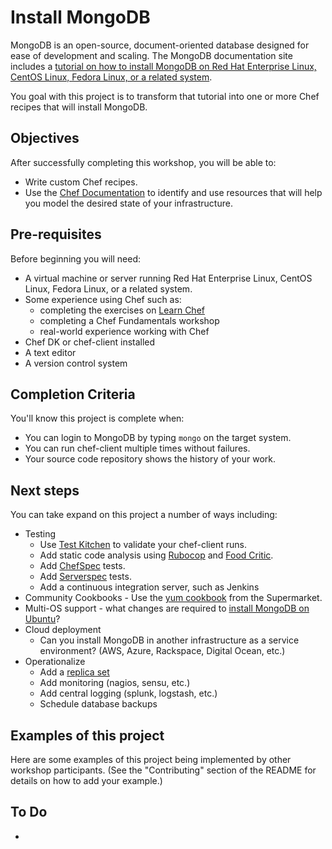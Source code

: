 # Install MongoDB

MongoDB is an open-source, document-oriented database designed for ease of development and scaling.  The MongoDB documentation site includes a [tutorial on how to install MongoDB on Red Hat Enterprise Linux, CentOS Linux, Fedora Linux, or a related system](http://docs.mongodb.org/manual/tutorial/install-mongodb-on-red-hat-centos-or-fedora-linux/). 

You goal with this project is to transform that tutorial into one or more Chef recipes that will install MongoDB.

## Objectives

After successfully completing this workshop, you will be able to:

* Write custom Chef recipes.
* Use the [Chef Documentation](http://docs.opscode.com) to identify and use resources that will help you model the desired state of your infrastructure.

## Pre-requisites

Before beginning you will need:

* A virtual machine or server running Red Hat Enterprise Linux, CentOS Linux, Fedora Linux, or a related system. 
* Some experience using Chef such as:
  * completing the exercises on [Learn Chef](http://learn.getchef.com)
  * completing a Chef Fundamentals workshop
  * real-world experience working with Chef
* Chef DK or chef-client installed
* A text editor
* A version control system

## Completion Criteria

You'll know this project is complete when:

* You can login to MongoDB by typing `mongo` on the target system.
* You can run chef-client multiple times without failures.
* Your source code repository shows the history of your work.

## Next steps

You can take expand on this project a number of ways including:

* Testing
  * Use [Test Kitchen](http://kitchen.ci) to validate your chef-client runs.
  * Add static code analysis using [Rubocop](https://github.com/bbatsov/rubocop) and [Food Critic](foodcritic.io).
  * Add [ChefSpec](http://sethvargo.github.io/chefspec/) tests.
  * Add [Serverspec](http://serverspec.org/) tests.
  * Add a continuous integration server, such as Jenkins
* Community Cookbooks - Use the [yum cookbook](https://supermarket.getchef.com/cookbooks/yum) from the Supermarket.
* Multi-OS support - what changes are required to [install MongoDB on Ubuntu](http://docs.mongodb.org/manual/tutorial/install-mongodb-on-ubuntu/)? 
* Cloud deployment
  * Can you install MongoDB in another infrastructure as a service environment?  (AWS, Azure, Rackspace, Digital Ocean, etc.)
* Operationalize
  * Add a [replica set](http://docs.mongodb.org/manual/administration/replica-sets/)
  * Add monitoring (nagios, sensu, etc.)
  * Add central logging (splunk, logstash, etc.)
  * Schedule database backups

## Examples of this project

Here are some examples of this project being implemented by other workshop participants.  (See the "Contributing" section of the README for details on how to add your example.) 


## To Do

* 